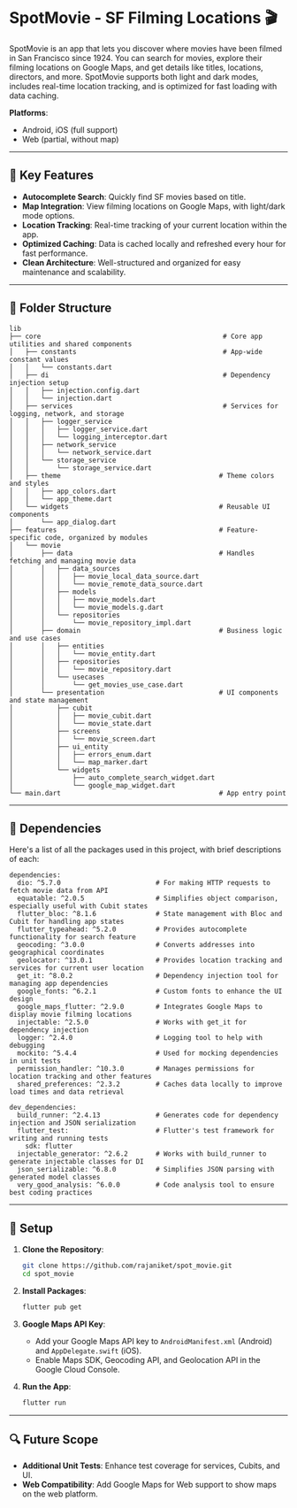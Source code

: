 # SpotMovie - SF Filming Locations 🎬

SpotMovie is an app that lets you discover where movies have been filmed in San Francisco since 1924. You can search for movies, explore their filming locations on Google Maps, and get details like titles, locations, directors, and more. SpotMovie supports both light and dark modes, includes real-time location tracking, and is optimized for fast loading with data caching.

**Platforms**:  
- Android, iOS (full support)  
- Web (partial, without map)

---

## 🌟 Key Features

- **Autocomplete Search**: Quickly find SF movies based on title.
- **Map Integration**: View filming locations on Google Maps, with light/dark mode options.
- **Location Tracking**: Real-time tracking of your current location within the app.
- **Optimized Caching**: Data is cached locally and refreshed every hour for fast performance.
- **Clean Architecture**: Well-structured and organized for easy maintenance and scalability.

---

## 📁 Folder Structure

```plaintext
lib
├── core                                              # Core app utilities and shared components
│   ├── constants                                     # App-wide constant values
│   │   └── constants.dart
│   ├── di                                            # Dependency injection setup
│   │   ├── injection.config.dart
│   │   └── injection.dart
│   ├── services                                      # Services for logging, network, and storage
│   │   ├── logger_service
│   │   │   ├── logger_service.dart
│   │   │   └── logging_interceptor.dart
│   │   ├── network_service
│   │   │   └── network_service.dart
│   │   └── storage_service
│   │       └── storage_service.dart
│   ├── theme                                        # Theme colors and styles
│   │   ├── app_colors.dart
│   │   └── app_theme.dart
│   └── widgets                                      # Reusable UI components
│       └── app_dialog.dart
├── features                                         # Feature-specific code, organized by modules
│   └── movie                                
│       ├── data                                     # Handles fetching and managing movie data
│       │   ├── data_sources
│       │   │   ├── movie_local_data_source.dart
│       │   │   └── movie_remote_data_source.dart
│       │   ├── models
│       │   │   ├── movie_models.dart
│       │   │   └── movie_models.g.dart
│       │   └── repositories
│       │       └── movie_repository_impl.dart
│       ├── domain                                   # Business logic and use cases
│       │   ├── entities
│       │   │   └── movie_entity.dart
│       │   ├── repositories
│       │   │   └── movie_repository.dart
│       │   └── usecases
│       │       └── get_movies_use_case.dart
│       └── presentation                             # UI components and state management
│           ├── cubit
│           │   ├── movie_cubit.dart
│           │   └── movie_state.dart
│           ├── screens
│           │   └── movie_screen.dart
│           ├── ui_entity
│           │   ├── errors_enum.dart
│           │   └── map_marker.dart
│           └── widgets
│               ├── auto_complete_search_widget.dart
│               └── google_map_widget.dart
└── main.dart                                        # App entry point
```

---

## 🔧 Dependencies

Here's a list of all the packages used in this project, with brief descriptions of each:

```plaintext
dependencies:
  dio: ^5.7.0                        # For making HTTP requests to fetch movie data from API
  equatable: ^2.0.5                  # Simplifies object comparison, especially useful with Cubit states
  flutter_bloc: ^8.1.6               # State management with Bloc and Cubit for handling app states
  flutter_typeahead: ^5.2.0          # Provides autocomplete functionality for search feature
  geocoding: ^3.0.0                  # Converts addresses into geographical coordinates
  geolocator: ^13.0.1                # Provides location tracking and services for current user location
  get_it: ^8.0.2                     # Dependency injection tool for managing app dependencies
  google_fonts: ^6.2.1               # Custom fonts to enhance the UI design
  google_maps_flutter: ^2.9.0        # Integrates Google Maps to display movie filming locations
  injectable: ^2.5.0                 # Works with get_it for dependency injection
  logger: ^2.4.0                     # Logging tool to help with debugging
  mockito: ^5.4.4                    # Used for mocking dependencies in unit tests
  permission_handler: ^10.3.0        # Manages permissions for location tracking and other features
  shared_preferences: ^2.3.2         # Caches data locally to improve load times and data retrieval

dev_dependencies:
  build_runner: ^2.4.13              # Generates code for dependency injection and JSON serialization
  flutter_test:                      # Flutter's test framework for writing and running tests
    sdk: flutter
  injectable_generator: ^2.6.2       # Works with build_runner to generate injectable classes for DI
  json_serializable: ^6.8.0          # Simplifies JSON parsing with generated model classes
  very_good_analysis: ^6.0.0         # Code analysis tool to ensure best coding practices
```

---

## 🔑 Setup

1. **Clone the Repository**:

   ```bash
   git clone https://github.com/rajaniket/spot_movie.git
   cd spot_movie
   ```

2. **Install Packages**:

   ```bash
   flutter pub get
   ```

3. **Google Maps API Key**:
   
   - Add your Google Maps API key to `AndroidManifest.xml` (Android) and `AppDelegate.swift` (iOS).
   - Enable Maps SDK, Geocoding API, and Geolocation API in the Google Cloud Console.

4. **Run the App**:

   ```bash
   flutter run
   ```

---

## 🔍 Future Scope

- **Additional Unit Tests**: Enhance test coverage for services, Cubits, and UI.
- **Web Compatibility**: Add Google Maps for Web support to show maps on the web platform.
